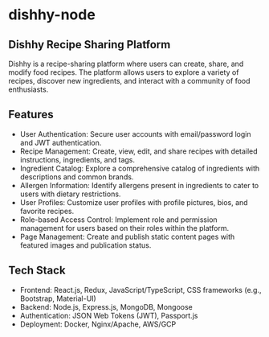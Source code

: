 # dishhy-node
## Dishhy Recipe Sharing Platform
Dishhy is a recipe-sharing platform where users can create, share, and modify food recipes. The platform allows users to explore a variety of recipes, discover new ingredients, and interact with a community of food enthusiasts.

## Features
- User Authentication: Secure user accounts with email/password login and JWT authentication.
- Recipe Management: Create, view, edit, and share recipes with detailed instructions, ingredients, and tags.
- Ingredient Catalog: Explore a comprehensive catalog of ingredients with descriptions and common brands.
- Allergen Information: Identify allergens present in ingredients to cater to users with dietary restrictions.
- User Profiles: Customize user profiles with profile pictures, bios, and favorite recipes.
- Role-based Access Control: Implement role and permission management for users based on their roles within the platform.
- Page Management: Create and publish static content pages with featured images and publication status.
## Tech Stack
- Frontend: React.js, Redux, JavaScript/TypeScript, CSS frameworks (e.g., Bootstrap, Material-UI)
- Backend: Node.js, Express.js, MongoDB, Mongoose
- Authentication: JSON Web Tokens (JWT), Passport.js
- Deployment: Docker, Nginx/Apache, AWS/GCP
